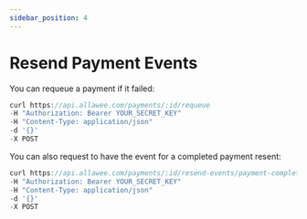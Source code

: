 ```yaml
---
sidebar_position: 4
---
```


# Resend Payment Events

You can requeue a payment if it failed:

```js title="Sample Request"
curl https://api.allawee.com/payments/:id/requeue
-H "Authorization: Bearer YOUR_SECRET_KEY"
-H "Content-Type: application/json"
-d '{}'
-X POST
```

You can also request to have the event for a completed payment resent:

```js title="Sample Request"
curl https://api.allawee.com/payments/:id/resend-events/payment-completed
-H "Authorization: Bearer YOUR_SECRET_KEY"
-H "Content-Type: application/json"
-d '{}'
-X POST
```
